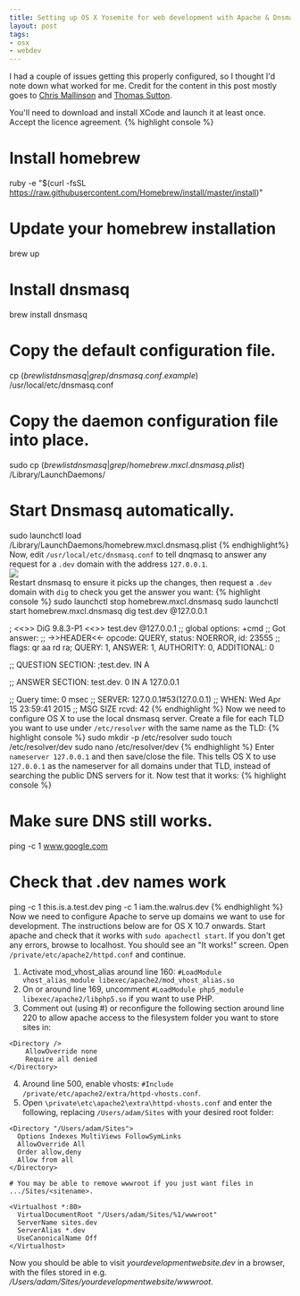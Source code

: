 ```yaml
---
title: Setting up OS X Yosemite for web development with Apache & Dnsmasq
layout: post
tags:
- osx
- webdev
---
```


I had a couple of issues getting this properly configured, so I thought I'd note down what worked for me. Credit for the content in this post mostly goes to [Chris Mallinson](https://mallinson.ca/osx-web-development/) and [Thomas Sutton](http://passingcuriosity.com/2013/dnsmasq-dev-osx/).

You'll need to download and install XCode and launch it at least once. Accept the licence agreement.
{% highlight console %}
# Install homebrew
ruby -e "$(curl -fsSL https://raw.githubusercontent.com/Homebrew/install/master/install)"
# Update your homebrew installation
brew up
# Install dnsmasq
brew install dnsmasq
# Copy the default configuration file.
cp $(brew list dnsmasq | grep /dnsmasq.conf.example$) /usr/local/etc/dnsmasq.conf
# Copy the daemon configuration file into place.
sudo cp $(brew list dnsmasq | grep /homebrew.mxcl.dnsmasq.plist$) /Library/LaunchDaemons/
# Start Dnsmasq automatically.
sudo launchctl load /Library/LaunchDaemons/homebrew.mxcl.dnsmasq.plist
{% endhighlight%}
Now, edit `/usr/local/etc/dnsmasq.conf` to tell dnqmasq to answer any request for a `.dev` domain with the address `127.0.0.1`.
<br><img src="{{ site.postimagesurl }}dnsmasq-conf.png"></img><br>
Restart dnsmasq to ensure it picks up the changes, then request a `.dev` domain with `dig` to check you get the answer you want:
{% highlight console %}
sudo launchctl stop homebrew.mxcl.dnsmasq
sudo launchctl start homebrew.mxcl.dnsmasq
dig test.dev @127.0.0.1

; <<>> DiG 9.8.3-P1 <<>> test.dev @127.0.0.1
;; global options: +cmd
;; Got answer:
;; ->>HEADER<<- opcode: QUERY, status: NOERROR, id: 23555
;; flags: qr aa rd ra; QUERY: 1, ANSWER: 1, AUTHORITY: 0, ADDITIONAL: 0

;; QUESTION SECTION:
;test.dev.			IN	A

;; ANSWER SECTION:
test.dev.		0	IN	A	127.0.0.1

;; Query time: 0 msec
;; SERVER: 127.0.0.1#53(127.0.0.1)
;; WHEN: Wed Apr 15 23:59:41 2015
;; MSG SIZE  rcvd: 42
{% endhighlight %}
Now we need to configure OS X to use the local dnsmasq server. Create a file for each TLD you want to use under `/etc/resolver` with the same name as the TLD:
{% highlight console %}
sudo mkdir -p /etc/resolver
sudo touch /etc/resolver/dev
sudo nano /etc/resolver/dev
{% endhighlight %}
Enter `nameserver 127.0.0.1` and then save/close the file. This tells OS X to use `127.0.0.1` as the nameserver for all domains under that TLD, instead of searching the public DNS servers for it. Now test that it works:
{% highlight console %}
# Make sure DNS still works.
ping -c 1 www.google.com
# Check that .dev names work
ping -c 1 this.is.a.test.dev
ping -c 1 iam.the.walrus.dev
{% endhighlight %}
Now we need to configure Apache to serve up domains we want to use for development. The instructions below are for OS X 10.7 onwards.
Start apache and check that it works with `sudo apachectl start`. If you don't get any errors, browse to localhost. You should see an "It works!" screen. Open `/private/etc/apache2/httpd.conf` and continue.
1. Activate mod_vhost_alias around line 160: `#LoadModule vhost_alias_module libexec/apache2/mod_vhost_alias.so`
2. On or around line 169, uncomment `#LoadModule php5_module libexec/apache2/libphp5.so` if you want to use PHP.
3. Comment out (using #) or reconfigure the following section around line 220 to allow apache access to the filesystem folder you want to store sites in:

```
<Directory />
    AllowOverride none
    Require all denied
</Directory> 
```

4. Around line 500, enable vhosts: `#Include /private/etc/apache2/extra/httpd-vhosts.conf`.
5. Open `\private\etc\apache2\extra\httpd-vhosts.conf` and enter the following, replacing `/Users/adam/Sites` with your desired root folder:

```
<Directory "/Users/adam/Sites">
  Options Indexes MultiViews FollowSymLinks
  AllowOverride All
  Order allow,deny
  Allow from all
</Directory>

# You may be able to remove wwwroot if you just want files in .../Sites/<sitename>.

<Virtualhost *:80>
  VirtualDocumentRoot "/Users/adam/Sites/%1/wwwroot"
  ServerName sites.dev
  ServerAlias *.dev
  UseCanonicalName Off
</Virtualhost>
```

Now you should be able to visit *yourdevelopmentwebsite.dev* in a browser, with the files stored in e.g. */Users/adam/Sites/yourdevelopmentwebsite/wwwroot*.
